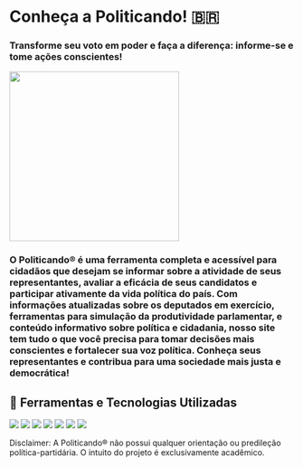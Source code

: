 # Conheça a Politicando! 🇧🇷 
### Transforme seu voto em poder e faça a diferença: informe-se e tome ações conscientes!

<div style="display: inline_block">
  <img align="center" src="https://avatars.githubusercontent.com/u/132227724?s=400&u=855402cd5a592da5210ef92193ff6f5bbe55c17d&v=4" width="300px" />
</div>

### O Politicando® é uma ferramenta completa e acessível para cidadãos que desejam se informar sobre a atividade de seus representantes, avaliar a eficácia de seus candidatos e participar ativamente da vida política do país. Com informações atualizadas sobre os deputados em exercício, ferramentas para simulação da produtividade parlamentar, e conteúdo informativo sobre política e cidadania, nosso site tem tudo o que você precisa para  tomar decisões mais conscientes e fortalecer sua voz política. Conheça seus representantes e contribua para uma sociedade mais justa e democrática!

## 🚀 Ferramentas e Tecnologias Utilizadas
<div>
  <img src="https://img.shields.io/badge/HTML5-E34F26?style=for-the-badge&logo=html5&logoColor=white">
  <img src="https://img.shields.io/badge/CSS3-1572B6?style=for-the-badge&logo=css3&logoColor=white">
  <img src="https://img.shields.io/badge/JavaScript-F7DF1E?style=for-the-badge&logo=javascript&logoColor=black">
  <img src="https://img.shields.io/badge/Node.js-43853D?style=for-the-badge&logo=node.js&logoColor=white">
  <img src="https://img.shields.io/badge/MySQL-005C84?style=for-the-badge&logo=mysql&logoColor=white">
  <img src="https://img.shields.io/badge/GIT-E44C30?style=for-the-badge&logo=git&logoColor=white">
  <img src="https://img.shields.io/badge/Trello-0052CC?style=for-the-badge&logo=trello&logoColor=white">
</div>

Disclaimer: A Politicando® não possui qualquer orientação ou predileção política-partidária. O intuito do projeto é exclusivamente acadêmico.
